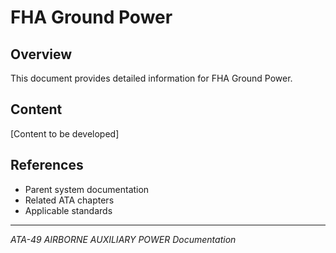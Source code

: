 # FHA Ground Power

## Overview

This document provides detailed information for FHA Ground Power.

## Content

[Content to be developed]

## References

- Parent system documentation
- Related ATA chapters
- Applicable standards

---

*ATA-49 AIRBORNE AUXILIARY POWER Documentation*
